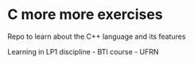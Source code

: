 # C more more exercises
 Repo to learn about the C++ language and its features

Learning in LP1 discipline - BTI course - UFRN
